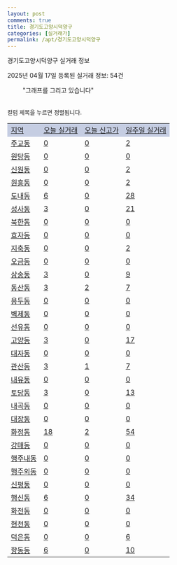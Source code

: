 ```yaml
---
layout: post
comments: true
title: 경기도고양시덕양구
categories: [실거래가]
permalink: /apt/경기도고양시덕양구
---
```


경기도고양시덕양구 실거래 정보

2025년 04월 17일 등록된 실거래 정보: 54건

<!--<script async src="https://pagead2.googlesyndication.com/pagead/js/adsbygoogle.js?client=ca-pub-3485438051770037"
 crossorigin="anonymous"></script>-->

<script type="text/javascript">
  google.charts.load('current', {'packages':['corechart']});
  google.charts.setOnLoadCallback(drawChart);

  function drawChart() {
    var data = google.visualization.arrayToDataTable([['거래일', '매매', '전월세', '전매'], ['21-01', 6, 9, 0], ['21-02', 0, 5, 0], ['21-03', 0, 6, 0], ['21-04', 0, 1, 0], ['21-05', 0, 2, 0], ['21-06', 1, 25, 0], ['21-07', 40, 152, 0], ['21-08', 398, 561, 0], ['21-09', 301, 978, 1], ['21-10', 215, 683, 0], ['21-11', 119, 600, 0], ['21-12', 123, 836, 0], ['22-01', 87, 691, 0], ['22-02', 83, 787, 0], ['22-03', 155, 780, 1], ['22-04', 163, 858, 0], ['22-05', 160, 857, 7], ['22-06', 108, 774, 0], ['22-07', 76, 749, 1], ['22-08', 7, 142, 0], ['23-07', 0, 2, 0], ['23-08', 0, 1, 0], ['23-09', 0, 4, 0], ['23-10', 23, 110, 0], ['23-11', 166, 805, 2], ['23-12', 160, 1318, 4], ['24-01', 1, 16, 0], ['24-02', 0, 6, 0], ['24-03', 28, 72, 1], ['24-04', 274, 623, 12], ['24-05', 305, 1087, 7], ['24-06', 396, 791, 11], ['24-07', 490, 746, 5], ['24-08', 414, 763, 2], ['24-09', 235, 797, 5], ['24-10', 257, 345, 255], ['24-11', 104, 0, 104], ['24-12', 210, 210, 210], ['25-01', 197, 197, 197], ['25-02', 288, 288, 288], ['25-03', 414, 414, 414], ['25-04', 92, 92, 92]]);

    var options = {
      title: '최근 1년간 유형별 거래량 추이',
      legend: { position: 'bottom' }
    };

    setTimeout(function() {
        var chart = new google.visualization.LineChart(document.getElementById('columnchart_material'));
        chart.draw(data, (options));
        document.getElementById('loading').style.display = 'none';
        var dayLabel = (new Date()).getDay();
        if (dayLabel < 2) {
            sorttable.innerSortFunction.apply(document.getElementById('week'), []);
            sorttable.innerSortFunction.apply(document.getElementById('week'), []);        
        }
        else {
            sorttable.innerSortFunction.apply(document.getElementById('today'), []);
            sorttable.innerSortFunction.apply(document.getElementById('today'), []);
        }
    }, 200);

  }
</script>

<div id="loading" style="z-index:20; display: block; margin-left: 35px">"그래프를 그리고 있습니다"</div>
<div id="columnchart_material" style="width: 95%; margin-left: -35px; display: block"></div>
<!--<div style="width: 95%; margin-left: -35px; display: block">
      <script async src="https://pagead2.googlesyndication.com/pagead/js/adsbygoogle.js?client=ca-pub-3485438051770037"
          crossorigin="anonymous"></script>
      <ins class="adsbygoogle"
          style="display:block"
          data-ad-format="fluid"
          data-ad-layout-key="-fb+5w+4e-db+86"
          data-ad-client="ca-pub-3485438051770037"
          data-ad-slot="1827090281"></ins>
      <script>
          (adsbygoogle = window.adsbygoogle || []).push({});
      </script>
</div>-->
<br>

<font size='small' style='font-size: small;'>컬럼 제목을 누르면 정렬됩니다.</font>
<table class="sortable">
  <tr style='background-color: rgba(114, 132, 186,0.4);'>
    <td id="region"><a href="#">지역</a></td>
    <td id="today"><a href="#">오늘 실거래</a></td>
    <td id="today_new"><a href="#">오늘 신고가</a></td>
    <td id="week"><a href="#">일주일 실거래</a></td>
  </tr>

  
  <tr class="item">
    <td><a href="경기도고양시덕양구주교동">주교동</a></td>
    <td><a href="경기도고양시덕양구주교동">0</a></td>
    <td><a href="경기도고양시덕양구주교동">0</a></td>
    <td><a href="경기도고양시덕양구주교동">2</a></td>
  </tr>
    

  <tr class="item">
    <td><a href="경기도고양시덕양구원당동">원당동</a></td>
    <td><a href="경기도고양시덕양구원당동">0</a></td>
    <td><a href="경기도고양시덕양구원당동">0</a></td>
    <td><a href="경기도고양시덕양구원당동">0</a></td>
  </tr>
    

  <tr class="item">
    <td><a href="경기도고양시덕양구신원동">신원동</a></td>
    <td><a href="경기도고양시덕양구신원동">0</a></td>
    <td><a href="경기도고양시덕양구신원동">0</a></td>
    <td><a href="경기도고양시덕양구신원동">2</a></td>
  </tr>
    

  <tr class="item">
    <td><a href="경기도고양시덕양구원흥동">원흥동</a></td>
    <td><a href="경기도고양시덕양구원흥동">0</a></td>
    <td><a href="경기도고양시덕양구원흥동">0</a></td>
    <td><a href="경기도고양시덕양구원흥동">2</a></td>
  </tr>
    

  <tr class="item">
    <td><a href="경기도고양시덕양구도내동">도내동</a></td>
    <td><a href="경기도고양시덕양구도내동">6</a></td>
    <td><a href="경기도고양시덕양구도내동">0</a></td>
    <td><a href="경기도고양시덕양구도내동">28</a></td>
  </tr>
    

  <tr class="item">
    <td><a href="경기도고양시덕양구성사동">성사동</a></td>
    <td><a href="경기도고양시덕양구성사동">3</a></td>
    <td><a href="경기도고양시덕양구성사동">0</a></td>
    <td><a href="경기도고양시덕양구성사동">21</a></td>
  </tr>
    

  <tr class="item">
    <td><a href="경기도고양시덕양구북한동">북한동</a></td>
    <td><a href="경기도고양시덕양구북한동">0</a></td>
    <td><a href="경기도고양시덕양구북한동">0</a></td>
    <td><a href="경기도고양시덕양구북한동">0</a></td>
  </tr>
    

  <tr class="item">
    <td><a href="경기도고양시덕양구효자동">효자동</a></td>
    <td><a href="경기도고양시덕양구효자동">0</a></td>
    <td><a href="경기도고양시덕양구효자동">0</a></td>
    <td><a href="경기도고양시덕양구효자동">0</a></td>
  </tr>
    

  <tr class="item">
    <td><a href="경기도고양시덕양구지축동">지축동</a></td>
    <td><a href="경기도고양시덕양구지축동">0</a></td>
    <td><a href="경기도고양시덕양구지축동">0</a></td>
    <td><a href="경기도고양시덕양구지축동">2</a></td>
  </tr>
    

  <tr class="item">
    <td><a href="경기도고양시덕양구오금동">오금동</a></td>
    <td><a href="경기도고양시덕양구오금동">0</a></td>
    <td><a href="경기도고양시덕양구오금동">0</a></td>
    <td><a href="경기도고양시덕양구오금동">0</a></td>
  </tr>
    

  <tr class="item">
    <td><a href="경기도고양시덕양구삼송동">삼송동</a></td>
    <td><a href="경기도고양시덕양구삼송동">3</a></td>
    <td><a href="경기도고양시덕양구삼송동">0</a></td>
    <td><a href="경기도고양시덕양구삼송동">9</a></td>
  </tr>
    

  <tr class="item">
    <td><a href="경기도고양시덕양구동산동">동산동</a></td>
    <td><a href="경기도고양시덕양구동산동">3</a></td>
    <td><a href="경기도고양시덕양구동산동">2</a></td>
    <td><a href="경기도고양시덕양구동산동">7</a></td>
  </tr>
    

  <tr class="item">
    <td><a href="경기도고양시덕양구용두동">용두동</a></td>
    <td><a href="경기도고양시덕양구용두동">0</a></td>
    <td><a href="경기도고양시덕양구용두동">0</a></td>
    <td><a href="경기도고양시덕양구용두동">0</a></td>
  </tr>
    

  <tr class="item">
    <td><a href="경기도고양시덕양구벽제동">벽제동</a></td>
    <td><a href="경기도고양시덕양구벽제동">0</a></td>
    <td><a href="경기도고양시덕양구벽제동">0</a></td>
    <td><a href="경기도고양시덕양구벽제동">0</a></td>
  </tr>
    

  <tr class="item">
    <td><a href="경기도고양시덕양구선유동">선유동</a></td>
    <td><a href="경기도고양시덕양구선유동">0</a></td>
    <td><a href="경기도고양시덕양구선유동">0</a></td>
    <td><a href="경기도고양시덕양구선유동">0</a></td>
  </tr>
    

  <tr class="item">
    <td><a href="경기도고양시덕양구고양동">고양동</a></td>
    <td><a href="경기도고양시덕양구고양동">3</a></td>
    <td><a href="경기도고양시덕양구고양동">0</a></td>
    <td><a href="경기도고양시덕양구고양동">17</a></td>
  </tr>
    

  <tr class="item">
    <td><a href="경기도고양시덕양구대자동">대자동</a></td>
    <td><a href="경기도고양시덕양구대자동">0</a></td>
    <td><a href="경기도고양시덕양구대자동">0</a></td>
    <td><a href="경기도고양시덕양구대자동">0</a></td>
  </tr>
    

  <tr class="item">
    <td><a href="경기도고양시덕양구관산동">관산동</a></td>
    <td><a href="경기도고양시덕양구관산동">3</a></td>
    <td><a href="경기도고양시덕양구관산동">1</a></td>
    <td><a href="경기도고양시덕양구관산동">7</a></td>
  </tr>
    

  <tr class="item">
    <td><a href="경기도고양시덕양구내유동">내유동</a></td>
    <td><a href="경기도고양시덕양구내유동">0</a></td>
    <td><a href="경기도고양시덕양구내유동">0</a></td>
    <td><a href="경기도고양시덕양구내유동">0</a></td>
  </tr>
    

  <tr class="item">
    <td><a href="경기도고양시덕양구토당동">토당동</a></td>
    <td><a href="경기도고양시덕양구토당동">3</a></td>
    <td><a href="경기도고양시덕양구토당동">0</a></td>
    <td><a href="경기도고양시덕양구토당동">13</a></td>
  </tr>
    

  <tr class="item">
    <td><a href="경기도고양시덕양구내곡동">내곡동</a></td>
    <td><a href="경기도고양시덕양구내곡동">0</a></td>
    <td><a href="경기도고양시덕양구내곡동">0</a></td>
    <td><a href="경기도고양시덕양구내곡동">0</a></td>
  </tr>
    

  <tr class="item">
    <td><a href="경기도고양시덕양구대장동">대장동</a></td>
    <td><a href="경기도고양시덕양구대장동">0</a></td>
    <td><a href="경기도고양시덕양구대장동">0</a></td>
    <td><a href="경기도고양시덕양구대장동">0</a></td>
  </tr>
    

  <tr class="item">
    <td><a href="경기도고양시덕양구화정동">화정동</a></td>
    <td><a href="경기도고양시덕양구화정동">18</a></td>
    <td><a href="경기도고양시덕양구화정동">2</a></td>
    <td><a href="경기도고양시덕양구화정동">54</a></td>
  </tr>
    

  <tr class="item">
    <td><a href="경기도고양시덕양구강매동">강매동</a></td>
    <td><a href="경기도고양시덕양구강매동">0</a></td>
    <td><a href="경기도고양시덕양구강매동">0</a></td>
    <td><a href="경기도고양시덕양구강매동">0</a></td>
  </tr>
    

  <tr class="item">
    <td><a href="경기도고양시덕양구행주내동">행주내동</a></td>
    <td><a href="경기도고양시덕양구행주내동">0</a></td>
    <td><a href="경기도고양시덕양구행주내동">0</a></td>
    <td><a href="경기도고양시덕양구행주내동">0</a></td>
  </tr>
    

  <tr class="item">
    <td><a href="경기도고양시덕양구행주외동">행주외동</a></td>
    <td><a href="경기도고양시덕양구행주외동">0</a></td>
    <td><a href="경기도고양시덕양구행주외동">0</a></td>
    <td><a href="경기도고양시덕양구행주외동">0</a></td>
  </tr>
    

  <tr class="item">
    <td><a href="경기도고양시덕양구신평동">신평동</a></td>
    <td><a href="경기도고양시덕양구신평동">0</a></td>
    <td><a href="경기도고양시덕양구신평동">0</a></td>
    <td><a href="경기도고양시덕양구신평동">0</a></td>
  </tr>
    

  <tr class="item">
    <td><a href="경기도고양시덕양구행신동">행신동</a></td>
    <td><a href="경기도고양시덕양구행신동">6</a></td>
    <td><a href="경기도고양시덕양구행신동">0</a></td>
    <td><a href="경기도고양시덕양구행신동">34</a></td>
  </tr>
    

  <tr class="item">
    <td><a href="경기도고양시덕양구화전동">화전동</a></td>
    <td><a href="경기도고양시덕양구화전동">0</a></td>
    <td><a href="경기도고양시덕양구화전동">0</a></td>
    <td><a href="경기도고양시덕양구화전동">0</a></td>
  </tr>
    

  <tr class="item">
    <td><a href="경기도고양시덕양구현천동">현천동</a></td>
    <td><a href="경기도고양시덕양구현천동">0</a></td>
    <td><a href="경기도고양시덕양구현천동">0</a></td>
    <td><a href="경기도고양시덕양구현천동">0</a></td>
  </tr>
    

  <tr class="item">
    <td><a href="경기도고양시덕양구덕은동">덕은동</a></td>
    <td><a href="경기도고양시덕양구덕은동">0</a></td>
    <td><a href="경기도고양시덕양구덕은동">0</a></td>
    <td><a href="경기도고양시덕양구덕은동">6</a></td>
  </tr>
    

  <tr class="item">
    <td><a href="경기도고양시덕양구향동동">향동동</a></td>
    <td><a href="경기도고양시덕양구향동동">6</a></td>
    <td><a href="경기도고양시덕양구향동동">0</a></td>
    <td><a href="경기도고양시덕양구향동동">10</a></td>
  </tr>
    


</table>


    